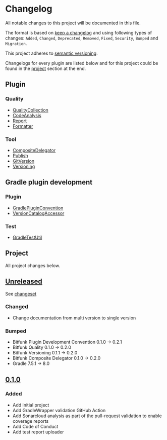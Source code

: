 # Changelog

All notable changes to this project will be documented in this file.

The format is based on [keep a changelog](http://keepachangelog.com/en/1.0.0/) and using following
types of changes: `Added`, `Changed`, `Deprecated`, `Removed`, `Fixed`, `Security`, `Bumped` and `Migration`.

This project adheres to [semantic versioning](http://semver.org/spec/v2.0.0.html).

Changelogs for every plugin are listed below and for this project could be found in the [project](#project) section at the end.

## Plugin

### Quality

- [QualityCollection](plugins/quality/CHANGELOG.md)
- [CodeAnalysis](plugins/quality/code-analysis/CHANGELOG.md)
- [Report](plugins/quality/report/CHANGELOG.md)
- [Formatter](plugins/quality/formatter/CHANGELOG.md)

### Tool

- [CompositeDelegator](plugins/tool/composite-delegator/CHANGELOG.md)
- [Publish](plugins/tool/publish/CHANGELOG.md)
- [GitVersion](plugins/tool/git-version/CHANGELOG.md)
- [Versioning](plugins/tool/versioning/CHANGELOG.md)

## Gradle plugin development

### Plugin

- [GradlePluginConvention](plugin-development/gradle-plugin-convention/CHANGELOG.md)
- [VersionCatalogAccessor](./plugin-development/version-catalog-accessor/CHANGELOG.md)

### Test

- [GradleTestUtil](plugin-development/gradle-test-util/CHANGELOG.md)

## Project

All project changes below.

## [Unreleased](https://github.com/bitfunk/gradle-plugins/releases/latest)

See [changeset](https://github.com/bitfunk/gradle-plugins/compare/v0.1.0...main)

### Changed

- Change documentation from multi version to single version

### Bumped

- Bitfunk Plugin Development Convention 0.1.0 -> 0.2.1
- Bitfunk Quality 0.1.0 -> 0.2.0
- Bitfunk Versioning 0.1.1 -> 0.2.0
- Bitfunk Composite Delegator 0.1.0 -> 0.2.0
- Gradle 7.5.1 -> 8.0

## [0.1.0](https://github.com/bitfunk/gradle-plugins/releases/tag/v0.1.0)

### Added

- Add initial project
- Add GradleWrapper validation GitHub Action
- Add Sonarcloud analysis as part of the pull-request validation to enable coverage reports
- Add Code of Conduct
- Add test report uploader
